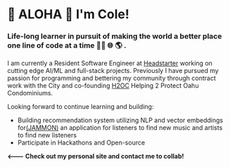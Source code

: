 # 🌺 ALOHA 🌊 I'm Cole!

### Life-long learner in pursuit of making the world a better place one line of code at a time 👨‍💻 🌐 🌎 .

<!-- Currently working on UX at [Sentry](https://sentry.io/). Previously, I co-created [Astro](https://github.com/withastro/astro) as a founding engineer at [The Astro Technology Company](https://astro.build/blog/the-astro-technology-company/). Before that, I built [Microsite](https://github.com/natemoo-re/microsite), the first web framework for [islands architecture](https://www.patterns.dev/vanilla/islands-architecture/). -->

I am currently a Resident Software Engineer at [Headstarter](https://headstarter.co) working on cutting edge AI/ML and full-stack projects. Previously I have pursued my passion for programming and bettering my community through contract work with the City and co-founding [H2OC](https://www.youtube.com/watch?v=2SWbr4vUf_A) Helping 2 Protect Oahu Condominiums.

Looking forward to continue learning and building:

- Building recommendation system utilizing NLP and vector embeddings for[(JAMMON)](https://github.com/Cole-House/Jammon) an application for listeners to find new music and artists to find new listeners
- Participate in Hackathons and Open-source

**<--- Check out my personal site and contact me to collab!**

<!-- <a href="https://github.com/sponsors/natemoo-re" title="Sponsor Nate Moore"><img src="/assets/sponsor.svg?sanitize=true" width="94" height="28" aria-hidden="true"></a> -->

<!-- ---

| 🎵 Now Playing                                                                                                                    |
| ------------------------------------------------------------------------------------------------------------------------------ |
| <a href="https://status.nmoo.dev/now-playing?open"><img src="https://status.nmoo.dev/now-playing" width="540" height="64"></a> |


<table>
  <thead>
    <tr>
      <th>📈 Top Tracks</th>
    </tr>
  </thead>
  <tbody>
    <tr>
      <td><a href="https://status.nmoo.dev/top-tracks?i=1&open"><img src="https://status.nmoo.dev/top-tracks?i=1" width="540" height="64"></a></td>
    </tr>
    <tr></tr>
    <tr>
      <td><a href="https://status.nmoo.dev/top-tracks?i=2&open"><img src="https://status.nmoo.dev/top-tracks?i=2" width="540" height="64"></a></td>
    </tr>
    <tr></tr>
    <tr>
      <td><a href="https://status.nmoo.dev/top-tracks?i=3&open"><img src="https://status.nmoo.dev/top-tracks?i=3" width="540" height="64"></a></td>
    </tr>
  </tbody>
</table> -->
